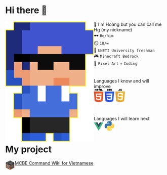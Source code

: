 # Hi there 👋
<img src="img/hg_pixel.png" align="left" width="280px">

💬 I'm Hoàng but you can call me Hg (my nickname)<br>
🕶️ `He/him`<br>
⏲️ `18/∞`<br>
🧠 `UNETI University freshman`<br>
🎮 `Minecraft Bedrock`<br>
💙 `Pixel Art` + `Coding`
#
Languages I know and will improve<br>
<img src="img/html.png" width="30px">
<img src="img/css.png" width="30px">
<img src="img/js.png" width="30px">
#
Languages I will learn next<br>
<img src="img/vue.png" width="30px">
<img src="img/python.png" width="30px">

# My project
<img src="img/logo_wiki.png" align="left" width="30px">

[MCBE Command Wiki for Vietnamese](https://github.com/HgVN23/HgVN23.github.io)
